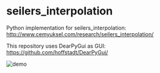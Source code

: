 # seilers_interpolation
Python implementation for seilers_interpolation: http://www.cemyuksel.com/research/seilers_interpolation/

This repository uses DearPyGui as GUI: https://github.com/hoffstadt/DearPyGui/

![demo]("https://github.com/r-tezuka/seilers_interpolation/blob/main/demo.gif")
